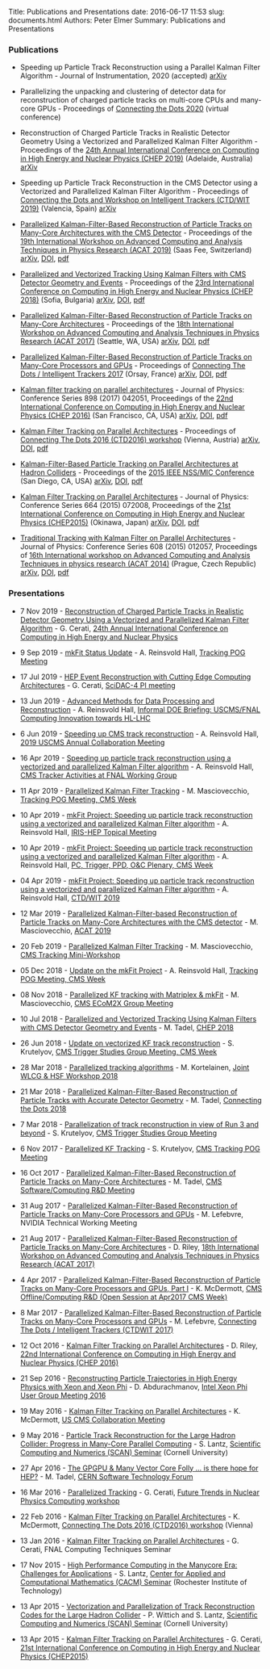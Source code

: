 Title: Publications and Presentations
date: 2016-06-17 11:53
slug: documents.html
Authors: Peter Elmer
Summary: Publications and Presentations

### Publications  

 * Speeding up Particle Track Reconstruction using a Parallel Kalman Filter Algorithm - Journal of Instrumentation, 2020 (accepted) [arXiv](https://arxiv.org/abs/2006.00071)

 * Parallelizing the unpacking and clustering of detector data for reconstruction of charged particle tracks on multi-core CPUs and many-core GPUs - Proceedings of [Connecting the Dots 2020](https://indico.cern.ch/event/831165/) (virtual conference)

 * Reconstruction of Charged Particle Tracks in Realistic Detector Geometry Using a Vectorized and Parallelized Kalman Filter Algorithm - Proceedings of the [24th Annual International Conference on Computing in High Energy and Nuclear Physics (CHEP 2019)](http://chep2019.org/) (Adelaide, Australia) [arXiv](https://arxiv.org/abs/2002.06295)

  * Speeding up Particle Track Reconstruction in the CMS Detector using a Vectorized and Parallelized Kalman Filter Algorithm - Proceedings of [Connecting the Dots and Workshop on Intelligent Trackers (CTD/WIT 2019)](https://indico.cern.ch/event/742793/) (Valencia, Spain) [arXiv](https://arxiv.org/abs/1906.11744)

  * [Parallelized Kalman-Filter-Based Reconstruction of Particle Tracks on Many-Core Architectures with the CMS Detector](https://iopscience.iop.org/article/10.1088/1742-6596/1525/1/012078) - Proceedings of the [19th International Workshop on Advanced Computing and Analysis Techniques in Physics Research (ACAT 2019)](https://indico.cern.ch/event/708041/) (Saas Fee, Switzerland) [arXiv](https://arxiv.org/abs/1906.02253), [DOI](https://doi.org//10.1088/1742-6596/1525/1/012078), [pdf](http://iopscience.iop.org/article/10.1088/1742-6596/1525/1/012078/pdf)

  * [Parallelized and Vectorized Tracking Using Kalman Filters with CMS Detector Geometry and Events](https://www.epj-conferences.org/articles/epjconf/abs/2019/19/epjconf_chep2018_02002) - Proceedings of the [23rd International Conference on Computing in High Energy and Nuclear Physics (CHEP 2018)](http://chep2018.org/) (Sofia, Bulgaria) [arXiv](https://arxiv.org/abs/1811.04141), [DOI](https://doi.org/10.1051/epjconf/201921402002), [pdf](https://www.epj-conferences.org/articles/epjconf/pdf/2019/19/epjconf_chep2018_02002.pdf)

  * [Parallelized Kalman-Filter-Based Reconstruction of Particle Tracks on Many-Core Architectures](http://iopscience.iop.org/article/10.1088/1742-6596/1085/4/042016) - Proceedings of the [18th International Workshop on Advanced Computing and Analysis Techniques in Physics Research (ACAT 2017)](https://indico.cern.ch/event/567550/) (Seattle, WA, USA) [arXiv](http://arxiv.org/abs/1711.06571), [DOI](https://doi.org/10.1088/1742-6596/1085/4/042016), [pdf](http://iopscience.iop.org/article/10.1088/1742-6596/1085/4/042016/pdf)

  * [Parallelized Kalman-Filter-Based Reconstruction of Particle Tracks on Many-Core Processors and GPUs](http://www.epj-conferences.org/articles/epjconf/abs/2017/19/epjconf_ctdw2017_00006) - Proceedings of [Connecting The Dots / Intelligent Trackers 2017](https://indico.cern.ch/event/577003/) (Orsay, France) [arXiv](http://arxiv.org/abs/1705.02876), [DOI](http://doi.org/10.1051/epjconf/201715000006), [pdf](http://www.epj-conferences.org/articles/epjconf/pdf/2017/19/epjconf_ctdw2017_00006.pdf)

  * [Kalman filter tracking on parallel architectures](http://iopscience.iop.org/article/10.1088/1742-6596/898/4/042051) - Journal of Physics: Conference Series 898 (2017) 042051, Proceedings of the [22nd International Conference on Computing in High Energy and Nuclear Physics (CHEP 2016)](http://chep2016.org/) (San Francisco, CA, USA) [arXiv](http://arxiv.org/abs/1702.06359), [DOI](http://dx.doi.org/10.1088/1742-6596/898/4/042051), [pdf](http://iopscience.iop.org/article/10.1088/1742-6596/898/4/042051/pdf) 

  * [Kalman Filter Tracking on Parallel Architectures](http://www.epj-conferences.org/articles/epjconf/abs/2016/22/epjconf_dots2016_00010) - Proceedings of [Connecting The Dots 2016 (CTD2016) workshop](https://indico.hephy.oeaw.ac.at/event/86/overview) (Vienna, Austria) [arXiv](http://arxiv.org/abs/1605.05508), [DOI](http://dx.doi.org/10.1051/epjconf/201612700010), [pdf](http://www.epj-conferences.org/articles/epjconf/pdf/2016/22/epjconf_dots2016_00010.pdf)

  * [Kalman-Filter-Based Particle Tracking on Parallel Architectures at Hadron Colliders](http://ieeexplore.ieee.org/document/7581932/) - Proceedings of the [2015 IEEE NSS/MIC Conference](http://www.nss-mic.org/2015/public/welcome.asp) (San Diego, CA, USA) [arXiv](http://arxiv.org/abs/1601.08245), [DOI](http://doi.org/10.1109/NSSMIC.2015.7581932), [pdf](http://ieeexplore.ieee.org/iel7/7572833/7581238/07581932.pdf)

  * [Kalman Filter Tracking on Parallel Architectures](http://iopscience.iop.org/article/10.1088/1742-6596/664/7/072008) - Journal of Physics: Conference Series 664 (2015) 072008, Proceedings of the [21st International Conference on Computing in High Energy and Nuclear Physics (CHEP2015)](http://chep2015.kek.jp/programs.html) (Okinawa, Japan) [arXiv](http://arxiv.org/abs/1505.04540), [DOI](http://dx.doi.org/10.1088/1742-6596/664/7/072008), [pdf](http://iopscience.iop.org/article/10.1088/1742-6596/664/7/072008/pdf)

  * [Traditional Tracking with Kalman Filter on Parallel Architectures](http://iopscience.iop.org/article/10.1088/1742-6596/608/1/012057) - Journal of Physics: Conference Series 608 (2015) 012057, Proceedings of [16th International workshop on Advanced Computing and Analysis Techniques in physics research (ACAT 2014)](https://indico.cern.ch/event/258092/) (Prague, Czech Republic) [arXiv](http://arxiv.org/abs/1409.8213), [DOI](http://dx.doi.org/10.1088/1742-6596/608/1/012057), [pdf](http://iopscience.iop.org/article/10.1088/1742-6596/608/1/012057/pdf)

### Presentations

  * 7 Nov 2019 - [Reconstruction of Charged Particle Tracks in Realistic Detector Geometry Using a Vectorized and Parallelized Kalman Filter Algorithm](https://indico.cern.ch/event/773049/contributions/3474739/attachments/1939750/3215768/mkfit-chep19.pdf) - G. Cerati, [24th Annual International Conference on Computing in High Energy and Nuclear Physics](https://indico.cern.ch/event/773049/)

  * 9 Sep 2019 - [mkFit Status Update](https://indico.cern.ch/event/845939/contributions/3552711/attachments/1904223/3144487/TRK_POG_Sep2019.pdf) - A. Reinsvold Hall, [Tracking POG Meeting](https://indico.cern.ch/event/845939/)

  * 17 Jul 2019 - [HEP Event Reconstruction with Cutting Edge Computing Architectures](https://fermicloud-my.sharepoint.com/personal/cerati_services_fnal_gov/_layouts/15/onedrive.aspx?id=%2Fpersonal%2Fcerati%5Fservices%5Ffnal%5Fgov%2FDocuments%2Fscidac4%2Dpi%2Dmeeting%2D2019%2Epdf&parent=%2Fpersonal%2Fcerati%5Fservices%5Ffnal%5Fgov%2FDocuments&originalPath=aHR0cHM6Ly9mZXJtaWNsb3VkLW15LnNoYXJlcG9pbnQuY29tLzpiOi9nL3BlcnNvbmFsL2NlcmF0aV9zZXJ2aWNlc19mbmFsX2dvdi9FZFV5NWx4cWdCQkttLVJ0RU13eHF1WUJON2RqRVRpdC1pYnJkVlU5YUtFYkh3P3J0aW1lPWF5VF9hN3B4MTBn) - G. Cerati, [SciDAC-4 PI meeting](https://www.orau.gov/scidac4pi2019/default.htm)

 * 13 Jun 2019 - [Advanced Methods for Data Processing and Reconstruction](https://indico.fnal.gov/event/20914/session/0/contribution/14/material/slides/0.pdf) - A. Reinsvold Hall, [Informal DOE Briefing: USCMS/FNAL Computing Innovation towards HL-LHC](https://indico.fnal.gov/event/20914/)
 
  * 6 Jun 2019 - [Speeding up CMS track reconstruction](https://indico.cern.ch/event/794370/contributions/3437026/attachments/1858264/3053049/MkFit-USCMS2019-Hall.pdf) - A. Reinsvold Hall, [2019 USCMS Annual Collaboration Meeting](https://indico.cern.ch/event/794370)

  * 16 Apr 2019 - [Speeding up particle track reconstruction using a vectorized and parallelized Kalman Filter algorithm](https://indico.cern.ch/event/814501/contributions/3398547/attachments/1831039/2998599/MkFit-FNALTrackerGroup2019-Hall.pdf) - A. Reinsvold Hall, [CMS Tracker Activities at FNAL Working Group](https://indico.cern.ch/event/814501)

 * 11 Apr 2019 - [Parallelized Kalman Filter Tracking](https://indico.cern.ch/event/810005/contributions/3387531/attachments/1828539/2993945/MkFit_11Apr19_Mario-Masciovecchio_TrackingPOG.pdf) - M. Masciovecchio, [Tracking POG Meeting, CMS Week](https://indico.cern.ch/event/810005/)

 * 10 Apr 2019 - [mkFit Project: Speeding up particle track reconstruction using a vectorized and parallelized Kalman Filter algorithm](https://indico.cern.ch/event/808930/contributions/3369939/attachments/1827858/2992114/MkFit-IRISHEP2019-Hall.pdf) - A. Reinsvold Hall, [IRIS-HEP Topical Meeting](https://indico.cern.ch/event/808930/)
 
 * 10 Apr 2019 - [mkFit Project: Speeding up particle track reconstruction using a vectorized and parallelized Kalman Filter algorithm](https://indico.cern.ch/event/807391/contributions/3389445/attachments/1827632/2991635/MkFit-CMSWeekPlenary2019-Hall.pdf) - A. Reinsvold Hall, [PC, Trigger, PPD, O&C Plenary, CMS Week](https://indico.cern.ch/event/807391/timetable/)

  * 04 Apr 2019 - [mkFit Project: Speeding up particle track reconstruction using a vectorized and parallelized Kalman Filter algorithm](https://indico.cern.ch/event/742793/contributions/3298693/attachments/1823661/2983763/MkFit-CTD2019-Hall.pdf) - A. Reinsvold Hall, [CTD/WIT 2019](https://indico.cern.ch/event/742793/)

  * 12 Mar 2019 - [Parallelized Kalman-Filter-based Reconstruction of Particle Tracks on Many-Core Architectures
with the CMS detector](https://indico.cern.ch/event/708041/contributions/3269689/attachments/1809414/2955052/MkFit_Mario-Masciovecchio_ACAT2019.pdf) - M. Masciovecchio, [ACAT 2019](https://indico.cern.ch/event/708041/)

  * 20 Feb 2019 - [Parallelized Kalman Filter Tracking](https://indico.cern.ch/event/768528/contributions/3317916/attachments/1798915/2933534/KF_20Feb19_Mario-Masciovecchio_TrackingWorkshop.pdf) - M. Masciovecchio, [CMS Tracking Mini-Workshop](https://indico.cern.ch/event/768528/)

  * 05 Dec 2018 - [Update on the mkFit Project](https://indico.cern.ch/event/775533/contributions/3233620/attachments/1765970/2867262/MkFitUpdate-CMSWeekDec2018-Hall.pdf) - A. Reinsvold Hall, [Tracking POG Meeting, CMS Week](https://indico.cern.ch/event/775533/)

  * 08 Nov 2018 - [Parallelized KF tracking with Matriplex & mkFit](https://indico.cern.ch/event/767256/contributions/3186911/attachments/1748733/2832514/KF_ECoM2x_Mario-Masciovecchio.pdf) - M. Masciovecchio, [CMS ECoM2X Group Meeting](https://indico.cern.ch/event/767256/)

  * 10 Jul 2018 - [Parallelized and Vectorized Tracking Using Kalman Filters with CMS Detector Geometry and Events](https://indico.cern.ch/event/587955/contributions/2937620/attachments/1683963/2706909/Chep2018-PKF.pdf) - M. Tadel, [CHEP 2018](http://chep2018.org)

  * 26 Jun 2018 - [Update on vectorized KF track reconstruction](https://indico.cern.ch/event/738198/contributions/3046212/attachments/1674985/2688802/mkFit_TSG_260618v1.pdf) - S. Krutelyov, [CMS Trigger Studies Group Meeting, CMS Week](https://indico.cern.ch/event/738198/)

  * 28 Mar 2018 - [Parallelized tracking algorithms](https://indico.cern.ch/event/658060/contributions/2922679/attachments/1624328/2586029/slides_mk_hsf_20180328.pdf) - M. Kortelainen, [Joint WLCG & HSF Workshop 2018](https://indico.cern.ch/event/658060/)

  * 21 Mar 2018 - [Parallelized Kalman-Filter-Based Reconstruction of Particle Tracks with Accurate Detector Geometry](https://indico.cern.ch/event/658267/contributions/2813732/attachments/1621151/2579355/Tadel-PKF-FullGeom-Ctd2018.pdf) - M. Tadel, [Connecting the Dots 2018](https://indico.cern.ch/event/658267/)

  * 7 Mar 2018 - [Parallelization of track reconstruction in view of Run 3 and beyond](https://indico.cern.ch/event/710729/contributions/2920998/attachments/1612400/2561787/mkFit_TSG_070318.pdf) - S. Krutelyov, [CMS Trigger Studies Group Meeting](https://indico.cern.ch/event/710729/)

  * 6 Nov 2017 - [Parallelized KF Tracking](https://indico.cern.ch/event/675097/contributions/2762418/attachments/1552851/2440551/mkFit_TRKPOG_110617.pdf) - S. Krutelyov, [CMS Tracking POG Meeting](https://indico.cern.ch/event/675097/)

  * 16 Oct 2017 - [Parallelized Kalman-Filter-Based Reconstruction of Particle Tracks on Many-Core Architectures](https://indico.cern.ch/event/670408/contributions/2742244/attachments/1533333/2417150/PKF-CmsRD-2017-10-16.pdf) - M. Tadel, [CMS Software/Computing R&D Meeting](https://indico.cern.ch/event/670408/)

  * 31 Aug 2017 - [Parallelized Kalman-Filter-Based Reconstruction of Particle Tracks on Many-Core Processors and GPUs](http://trackreco.github.io/downloads/20170829_kf_reco_nvidia.pptx) - M. Lefebvre, NVIDIA Technical Working Meeting

  * 21 Aug 2017 - [Parallelized Kalman-Filter-Based Reconstruction of Particle Tracks on Many-Core Architectures](https://indico.cern.ch/event/567550/contributions/2629722/attachments/1510614/2355643/KalmanManyCore.pdf) - D. Riley, [18th International Workshop on Advanced Computing and Analysis Techniques in Physics Research (ACAT 2017)](http://chep2016.org)

  * 4 Apr 2017 - [Parallelized Kalman-Filter-Based Reconstruction of Particle Tracks on Many-Core Processors and GPUs, Part I](https://indico.cern.ch/event/627874/contributions/2535873/attachments/1439210/2214757/mictrack_cmsweek_040417.pdf) - K. McDermott, [CMS Offline/Computing R&D (Open Session at Apr2017 CMS Week)](https://indico.cern.ch/event/627874/)

  * 8 Mar 2017 - [Parallelized Kalman-Filter-Based Reconstruction of Particle Tracks on Many-Core Processors and GPUs](https://indico.cern.ch/event/577003/contributions/2445865/attachments/1424014/2183659/CtD2017_lefebvre.pdf) - M. Lefebvre, [Connecting The Dots / Intelligent Trackers (CTDWIT 2017)](https://indico.cern.ch/event/577003/)

  * 12 Oct 2016 - [Kalman Filter Tracking on Parallel Architectures](https://indico.cern.ch/event/505613/contributions/2254599/attachments/1347645/2043445/Oral-115-v8.pdf) - D. Riley, [22nd International Conference on Computing in High Energy and Nuclear Physics (CHEP 2016)](http://chep2016.org)

  * 21 Sep 2016 - [Reconstructing Particle Trajectories in High Energy Physics with Xeon and Xeon Phi](https://anl.app.box.com/v/IXPUG2016-presentation-43) - D. Abdurachmanov, [Intel Xeon Phi User Group Meeting 2016](https://www.ixpug.org/events/ixpug-2016)

  * 19 May 2016 - [Kalman Filter Tracking on Parallel Architectures](https://indico.cern.ch/event/506353/contributions/2150036/attachments/1276116/1893325/uscms2016_mcdermott_kf-par-arch.pdf) - K. McDermott, [US CMS Collaboration Meeting](https://indico.cern.ch/event/506353/)

  * 9 May 2016 - [Particle Track Reconstruction for the Large Hadron Collider: Progress in Many-Core Parallel Computing](https://www.cac.cornell.edu/Education/PtcleTrackRecoLHC.pdf) - S. Lantz, [Scientific Computing and Numerics (SCAN) Seminar](http://www.math.cornell.edu/~scan/index-s16.html) (Cornell University)

  * 27 Apr 2016 - [The GPGPU & Many Vector Core Folly ... is there hope for HEP?](https://indico.cern.ch/event/521234/contributions/2144678/attachments/1264715/1871456/Tadel-SftTech-20160427.pdf) - M. Tadel, [CERN Software Technology Forum](https://indico.cern.ch/event/521234/)

  * 16 Mar 2016 - [Parallelized Tracking](https://www.jlab.org/conferences/trends2016/talks/cerati.pdf) - G. Cerati, [Future Trends in Nuclear Physics Computing workshop](https://www.jlab.org/conferences/trends2016/) 

  * 22 Feb 2016 - [Kalman Filter Tracking on Parallel Architectures](https://indico.hephy.oeaw.ac.at/event/86/session/0/contribution/12/material/slides/0.pdf) - K. McDermott, [Connecting The Dots 2016 (CTD2016) workshop](https://indico.hephy.oeaw.ac.at/event/86/overview) (Vienna)

  * 13 Jan 2016 - [Kalman Filter Tracking on Parallel Architectures](http://cd-docdb.fnal.gov/cgi-bin/RetrieveFile?docid=5676&filename=fnal-2016-01-13-trk-mic.pdf&version=1) - G. Cerati, FNAL Computing Techniques Seminar

  * 17 Nov 2015 - [High Performance Computing in the Manycore Era: Challenges for Applications](https://www.cac.cornell.edu/Education/HPCinManycoreEra.pdf) - S. Lantz, [Center for Applied and Computational Mathematics (CACM) Seminar](https://www.rit.edu/science/cacm-lantz) (Rochester Institute of Technology)

  * 13 Apr 2015 - [Vectorization and Parallelization of Track Reconstruction Codes for the Large Hadron Collider](https://dl.dropboxusercontent.com/u/6986386/SCAN_seminar_combined.pdf) - P. Wittich and S. Lantz, [Scientific Computing and Numerics (SCAN) Seminar](http://www.math.cornell.edu/~scan/index-s15.html) (Cornell University)

  * 13 Apr 2015 - [Kalman Filter Tracking on Parallel Architectures](https://indico.cern.ch/event/304944/contributions/1672573/attachments/578772/796953/mictrk-cerati-CHEP2015.pdf) - G. Cerati, [21st International Conference on Computing in High Energy and Nuclear Physics (CHEP2015)](https://indico.cern.ch/event/304944/overview)
